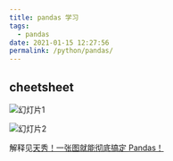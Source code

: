 ```yaml
---
title: pandas 学习
tags: 
  - pandas
date: 2021-01-15 12:27:56
permalink: /python/pandas/
---
```


## cheetsheet

![幻灯片1](https://i.loli.net/2021/01/15/a8FCJYM2Xrz5cEH.png)

![幻灯片2](https://i.loli.net/2021/01/15/2fTeGH1EgZKroQy.png)

解释见[天秀！一张图就能彻底搞定 Pandas！](https://mp.weixin.qq.com/s/a5a4Wo4atKaSS8C2eCtrxA)